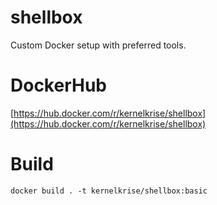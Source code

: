 # shellbox
Custom Docker setup with preferred tools.

# DockerHub
[https://hub.docker.com/r/kernelkrise/shellbox](https://hub.docker.com/r/kernelkrise/shellbox)

# Build
```
docker build . -t kernelkrise/shellbox:basic
```
